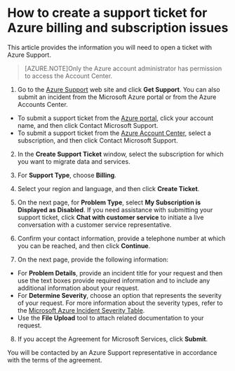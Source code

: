 <properties
    pageTitle="How to Create a Support Ticket for Azure Billing and Subscription Issues | Microsoft Azure"
    description="Describes How to Create a Support Ticket for Azure Billing and Subscription Issues"
    services="billing"
    documentationCenter=""
    authors="genlin"
    manager="jarrettr"
    editor="na"
    tags="billing"
    />

<tags
    ms.service="billing"
    ms.workload="na"
    ms.tgt_pltfrm="na"
    ms.devlang="na"
    ms.topic="article"
    ms.date="11/26/2015"
    ms.author="genli"/>

# How to create a support ticket for Azure billing and subscription issues

This article provides the information you will need to open a ticket with Azure Support.

>[AZURE.NOTE]Only the Azure account administrator has permission to access the Account Center.

1. Go to the [Azure Support](http://azure.microsoft.com/support) web site and click **Get Support**. You can also submit an incident from the Microsoft Azure portal or from the Azure Accounts Center.

 * To submit a support ticket from the [Azure portal](https://manage.windowsazure.com/), click your account name, and then click Contact Microsoft Support.
 * To submit a support ticket from the [Azure Account Center](https://account.windowsazure.com/Subscriptions), select a subscription, and then click Contact Microsoft Support.

2. In the **Create Support Ticket** window, select the subscription for which you want to migrate data and services.

3. For **Support Type**, choose **Billing**.

4. Select your region and language, and then click **Create Ticket**.

5. On the next page, for **Problem Type**, select **My Subscription is Displayed as Disabled**. If you need assistance with submitting your support ticket, click **Chat with customer service** to initiate a live conversation with a customer service representative.

6. Confirm your contact information, provide a telephone number at which you can be reached, and then click **Continue**.

7. On the next page, provide the following information:

 * For **Problem Details**, provide an incident title for your request and then use the text boxes provide required information and to include any additional information about your request.
 * For **Determine Severity**, choose an option that represents the severity of your request. For more information about the severity types, refer to the [Microsoft Azure Incident Severity Table](http://support.microsoft.com/gp/AzureSevDetails).
 * Use the **File Upload** tool to attach related documentation to your request.

8. If you accept the Agreement for Microsoft Services, click **Submit**.

You will be contacted by an Azure Support representative in accordance with the terms of the agreement.

